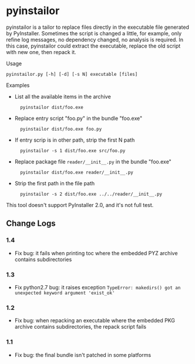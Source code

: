 # pyinstailor

pyinstailor is a tailor to replace files directly in the executable file generated by PyInstaller. Sometimes the script is changed a little, for example, only refine log messages, no dependency changed, no analysis is required. In this case, pyinstailor could extract the executable, replace the old script with new one, then repack it.

Usage

    pyinstailor.py [-h] [-d] [-s N] executable [files]

Examples

* List all the available items in the archive

        pyinstailor dist/foo.exe

* Replace entry script "foo.py" in the bundle "foo.exe"

        pyinstailor dist/foo.exe foo.py

* If entry scrip is in other path, strip the first N path

        pyinstailor -s 1 dist/foo.exe src/foo.py

* Replace package file ``reader/__init__.py`` in the bundle "foo.exe"

        pyinstailor dist/foo.exe reader/__init__.py

* Strip the first path in the file path

        pyinstailor -s 2 dist/foo.exe ../../reader/__init__.py

This tool doesn't support PyInstaller 2.0, and it's not full test.

## Change Logs

### 1.4

* Fix bug: it fails when printing toc where the embedded PYZ archive
  contains subdirectories

### 1.3

* Fix python2.7 bug: it raises exception `TypeError: makedirs() got an
  unexpected keyword argument 'exist_ok'`

### 1.2

* Fix bug: when repacking an executable where the embedded PKG archive
  contains subdirectories, the repack script fails

### 1.1

* Fix bug: the final bundle isn't patched in some platforms
